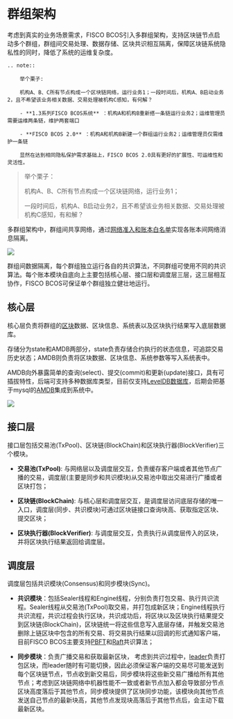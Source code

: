 # 群组架构

考虑到真实的业务场景需求，FISCO BCOS引入多群组架构，支持区块链节点启动多个群组，群组间交易处理、数据存储、区块共识相互隔离，保障区块链系统隐私性的同时，降低了系统的运维复杂度。


```eval_rst
.. note::

    举个栗子:

    机构A、B、C所有节点构成一个区块链网络，运行业务1；一段时间后，机构A、B启动业务2，且不希望该业务相关数据、交易处理被机构C感知，有何解？

    - **1.3系列FISCO BCOS系统** ：机构A和机构B重新搭一条链运行业务2；运维管理员需要运维两条链，维护两套端口

    - **FISCO BCOS 2.0** ：机构A和机构B新建一个群组运行业务2；运维管理员仅需维护一条链

    显然在达到相同隐私保护需求基础上，FISCO BCOS 2.0具有更好的扩展性、可运维性和灵活性。
```

> 举个栗子：
> 
> 机构A、B、C所有节点构成一个区块链网络，运行业务1；
> 
> 一段时间后，机构A、B启动业务2，且不希望该业务相关数据、交易处理被机构C感知，有和解？

多群组架构中，群组间共享网络，通过[网络准入和账本白名单](../security_control/node_management.md)实现各账本间网络消息隔离。

![](../../../images/architecture/ledger.png)


群组间数据隔离，每个群组独立运行各自的共识算法，不同群组可使用不同的共识算法。每个账本模块自底向上主要包括核心层、接口层和调度层三层，这三层相互协作，FISCO BCOS可保证单个群组独立健壮地运行。

## 核心层

核心层负责将群组的[区块](../../key_concepts.html#id3)数据、区块信息、系统表以及区块执行结果写入底层数据库。

存储分为state和AMDB两部分，state负责存储合约执行的状态信息，可追踪交易历史状态；AMDB则负责将区块数据、区块信息、系统参数等写入系统表中。

AMDB向外暴露简单的查询(select)、提交(commit)和更新(update)接口，具有可插拔特性，后端可支持多种数据库类型，目前仅支持[LevelDB数据库](https://github.com/google/leveldb)，后期会把基于mysql的[AMDB](../storage/storage.html)集成到系统中。


![](../../../images/architecture/storage.png)


## 接口层

接口层包括交易池(TxPool)、区块链(BlockChain)和区块执行器(BlockVerifier)三个模块。

- **交易池(TxPool)**: 与网络层以及调度层交互，负责缓存客户端或者其他节点广播的交易，调度层(主要是同步和共识模块)从交易池中取出交易进行广播或者区块打包；

- **区块链(BlockChain)**: 与核心层和调度层交互，是调度层访问底层存储的唯一入口，调度层(同步、共识模块)可通过区块链接口查询块高、获取指定区块、提交区块；

- **区块执行器(BlockVerifier)**: 与调度层交互，负责执行从调度层传入的区块，并将区块执行结果返回给调度层。


## 调度层

调度层包括共识模块(Consensus)和同步模块(Sync)。

- **共识模块**：包括Sealer线程和Engine线程，分别负责打包交易、执行共识流程。Sealer线程从交易池(TxPool)取交易，并打包成新区块；Engine线程执行共识流程，共识过程会执行区块，共识成功后，将区块以及区块执行结果提交到区块链(BlockChain)，区块链统一将这些信息写入底层存储，并触发交易池删除上链区块中包含的所有交易、将交易执行结果以回调的形式通知客户端，目前FISCO BCOS主要支持[PBFT](../consensus/pbft.html)和[Raft](../consensus/raft.html)共识算法；

- **同步模块**：负责广播交易和获取最新区块，
考虑到共识过程中，[leader](../consensus/pbft.html#id1)负责打包区块，而leader随时有可能切换，因此必须保证客户端的交易尽可能发送到每个区块链节点，节点收到新交易后，同步模块将这些新交易广播给所有其他节点；考虑到区块链网络中机器性能不一致或者新节点加入都会导致部分节点区块高度落后于其他节点，同步模块提供了区块同步功能，该模块向其他节点发送自己节点的最新块高，其他节点发现块高落后于其他节点后，会主动下载最新区块。
